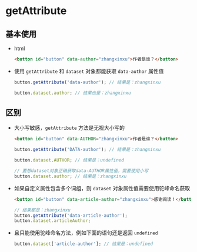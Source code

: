 # getAttribute

## 基本使用

  - html

    ```html
    <button id="button" data-author="zhangxinxu">作者是谁？</button>
    ```

  - 使用 `getAttribute` 和 `dataset` 对象都能获取 `data-author` 属性值

    ```js
    button.getAttribute('data-author'); // 结果是：zhangxinxu
    ```

    ```js
    button.dataset.author; // 结果也是：zhangxinxu
    ```

## 区别

  - 大小写敏感，`getAttribute` 方法是无视大小写的

    ```html
    <button id="button" data-AUTHOR="zhangxinxu">作者是谁？</button>
    ```

    ```js
    button.getAttribute('DATA-author'); // 结果是：zhangxinxu
    ```

    ```js
    button.dataset.AUTHOR; // 结果是：undefined

    // 要想dataset对象正确获取data-AUTHOR属性值，需要使用小写
    button.dataset.author; // 结果是：zhangxinxu
    ```

  - 如果自定义属性包含多个词组，则 `dataset` 对象属性值需要使用驼峰命名获取

    ```html
    <button id="button" data-article-author="zhangxinxu">感谢阅读！</button>
    ```

    ```js
    // 结果都是：zhangxinxu
    button.getAttribute('data-article-author');
    button.dataset.articleAuthor;
    ```

  - 且只能使用驼峰命名方法，例如下面的语句还是返回 `undefined`

    ```js
    button.dataset['article-author']; // 结果是：undefined
    ```
